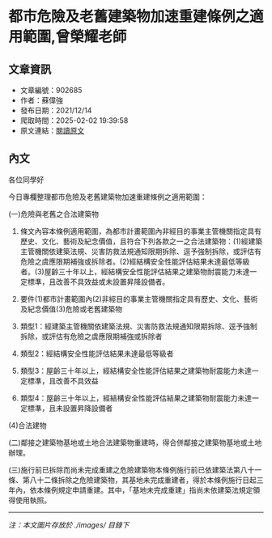 # 都市危險及老舊建築物加速重建條例之適用範圍,曾榮耀老師

## 文章資訊
- 文章編號：902685
- 作者：蘇偉強
- 發布日期：2021/12/14
- 爬取時間：2025-02-02 19:39:58
- 原文連結：[閱讀原文](https://real-estate.get.com.tw/Columns/detail.aspx?no=902685)

## 內文
各位同學好

今日專欄整理都市危險及老舊建築物加速重建條例之適用範圍：

(一)危險與老舊之合法建築物

1. 條文內容本條例適用範圍，為都市計畫範圍內非經目的事業主管機關指定具有歷史、文化、藝術及紀念價值，且符合下列各款之一之合法建築物：(1)經建築主管機關依建築法規、災害防救法規通知限期拆除、逕予強制拆除，或評估有危險之虞應限期補強或拆除者。(2)經結構安全性能評估結果未達最低等級者。(3)屋齡三十年以上，經結構安全性能評估結果之建築物耐震能力未達一定標準，且改善不具效益或未設置昇降設備者。

2. 要件(1)都市計畫範圍內(2)非經目的事業主管機關指定具有歷史、文化、藝術及紀念價值(3)危險或老舊建築物

1. 類型1：經建築主管機關依建築法規、災害防救法規通知限期拆除、逕予強制拆除，或評估有危險之虞應限期補強或拆除者

2. 類型2：經結構安全性能評估結果未達最低等級者

3. 類型3：屋齡三十年以上，經結構安全性能評估結果之建築物耐震能力未達一定標準，且改善不具效益

4. 類型4：屋齡三十年以上，經結構安全性能評估結果之建築物耐震能力未達一定標準，且未設置昇降設備者

(4)合法建物

(二)鄰接之建築物基地或土地合法建築物重建時，得合併鄰接之建築物基地或土地辦理。

(三)施行前已拆除而尚未完成重建之危險建築物本條例施行前已依建築法第八十一條、第八十二條拆除之危險建築物，其基地未完成重建者，得於本條例施行日起三年內，依本條例規定申請重建。其中，「基地未完成重建」指尚未依建築法規定領得使用執照。

---
*注：本文圖片存放於 ./images/ 目錄下*
